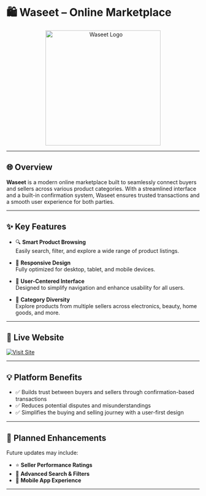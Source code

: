 # 🛍️ Waseet – Online Marketplace

<p align="center">
  <img src="https://github.com/user-attachments/assets/61f4de26-ed82-4fd0-9957-9cdfcacb38c0" width="300" alt="Waseet Logo"/>
</p>

---

## 🌐 Overview

**Waseet** is a modern online marketplace built to seamlessly connect buyers and sellers across various product categories. With a streamlined interface and a built-in confirmation system, Waseet ensures trusted transactions and a smooth user experience for both parties.

---

## ✨ Key Features

- 🔍 **Smart Product Browsing**  
  Easily search, filter, and explore a wide range of product listings.

- 📱 **Responsive Design**  
  Fully optimized for desktop, tablet, and mobile devices.

- 🧭 **User-Centered Interface**  
  Designed to simplify navigation and enhance usability for all users.

- 🛒 **Category Diversity**  
  Explore products from multiple sellers across electronics, beauty, home goods, and more.

---

## 🚀 Live Website  
[![Visit Site](https://img.shields.io/badge/Visit%20Waseet%20Live-Click%20Here-blueviolet?style=for-the-badge)](https://jocular-pastelito-274218.netlify.app/)

---

## 💡 Platform Benefits

- ✅ Builds trust between buyers and sellers through confirmation-based transactions  
- ✅ Reduces potential disputes and misunderstandings  
- ✅ Simplifies the buying and selling journey with a user-first design

---

## 🔮 Planned Enhancements

Future updates may include:

- ⭐ **Seller Performance Ratings**  
- 🔎 **Advanced Search & Filters**  
- 📱 **Mobile App Experience**  

---
